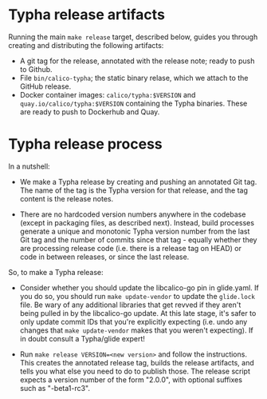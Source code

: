 # Typha release artifacts

Running the main `make release` target, described below, guides you
through creating and distributing the following artifacts:

- A git tag for the release, annotated with the release note; ready to
  push to Github.
- File `bin/calico-typha`; the static binary relase, which we attach to 
  the GitHub release.
- Docker container images: `calico/typha:$VERSION` and
  `quay.io/calico/typha:$VERSION` containing the Typha binaries.  These
  are ready to push to Dockerhub and Quay.

# Typha release process

In a nutshell:

- We make a Typha release by creating and pushing an annotated Git tag.  The
  name of the tag is the Typha version for that release, and the tag content is
  the release notes.

- There are no hardcoded version numbers anywhere in the codebase (except in
  packaging files, as described next).  Instead, build processes generate a
  unique and monotonic Typha version number from the last Git tag and the
  number of commits since that tag - equally whether they are processing
  release code (i.e. there is a release tag on HEAD) or code in between
  releases, or since the last release.

So, to make a Typha release:

- Consider whether you should update the libcalico-go pin in glide.yaml.
  If you do so, you should run `make update-vendor` to update the
  `glide.lock` file.  Be wary of any additional libraries that get
  revved if they aren't being pulled in by the libcalico-go update. At
  this late stage, it's safer to only update commit IDs that you're
  explicitly expecting (i.e. undo any changes that `make update-vendor`
  makes that you weren't expecting).  If in doubt consult a Typha/glide
  expert!

- Run `make release VERSION=<new version>` and follow the instructions.  This
  creates the annotated release tag, builds the release artifacts, and tells
  you what else you need to do to publish those.  The release script
  expects a version number of the form "2.0.0", with optional suffixes
  such as "-beta1-rc3".
